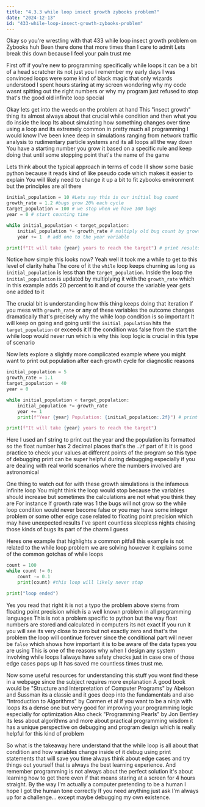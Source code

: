 ```yaml
---
title: "4.3.3 while loop insect growth zybooks problem?"
date: "2024-12-13"
id: "433-while-loop-insect-growth-zybooks-problem"
---
```


Okay so you're wrestling with that 433 while loop insect growth problem on Zybooks huh Been there done that more times than I care to admit Lets break this down because I feel your pain trust me

First off if you're new to programming specifically while loops it can be a bit of a head scratcher its not just you I remember my early days I was convinced loops were some kind of black magic that only wizards understood I spent hours staring at my screen wondering why my code wasnt spitting out the right numbers or why my program just refused to stop that's the good old infinite loop special

Okay lets get into the weeds on the problem at hand This "insect growth" thing its almost always about that crucial while condition and then what you do inside the loop Its about simulating how something changes over time using a loop and its extremely common in pretty much all programming I would know I've been knee deep in simulations ranging from network traffic analysis to rudimentary particle systems and its all loops all the way down You have a starting number you grow it based on a specific rule and keep doing that until some stopping point that's the name of the game

Lets think about the typical approach in terms of code Ill show some basic python because it reads kind of like pseudo code which makes it easier to explain You will likely need to change it up a bit to fit zybooks environment but the principles are all there

```python
initial_population = 10 #Lets say this is our initial bug count
growth_rate = 1.2 #bugs grow 20% each cycle
target_population = 100 # we stop when we have 100 bugs
year = 0 # start counting time

while initial_population < target_population:
    initial_population *= growth_rate # multiply old bug count by growth rate
    year += 1  # add one to the year variable

print(f"It will take {year} years to reach the target") # print results
```

Notice how simple this looks now? Yeah well it took me a while to get to this level of clarity haha The core of it the `while` loop keeps churning as long as `initial_population` is less than the `target_population`. Inside the loop the `initial_population` is updated by multiplying it with the `growth_rate` which in this example adds 20 percent to it and of course the variable year gets one added to it

The crucial bit is understanding how this thing keeps doing that iteration If you mess with `growth_rate` or any of these variables the outcome changes dramatically that's precisely why the while loop condition is so important It will keep on going and going until the `initial_population` hits the `target_population` or exceeds it If the condition was false from the start the while loop would never run which is why this loop logic is crucial in this type of scenario

Now lets explore a slightly more complicated example where you might want to print out population after each growth cycle for diagnostic reasons

```python
initial_population = 5
growth_rate = 1.1
target_population = 40
year = 0

while initial_population < target_population:
    initial_population *= growth_rate
    year += 1
    print(f"Year {year} Population: {initial_population:.2f}") # print rounded population

print(f"It will take {year} years to reach the target")

```

Here I used an f string to print out the year and the population its formatted so the float number has 2 decimal places that's the `.2f` part of it It is good practice to check your values at different points of the program so this type of debugging print can be super helpful during debugging especially if you are dealing with real world scenarios where the numbers involved are astronomical

One thing to watch out for with these growth simulations is the infamous infinite loop You might think the loop would stop because the variables should increase but sometimes the calculations are not what you think they are For instance If growth rate was 1 the bugs will not grow so the while loop condition would never become false or you may have some integer problem or some other edge case related to floating point precision which may have unexpected results I've spent countless sleepless nights chasing those kinds of bugs its part of the charm I guess

Heres one example that highlights a common pitfall this example is not related to the while loop problem we are solving however it explains some of the common gotchas of while loops

```python
count = 100
while count != 0:
    count -= 0.1
    print(count) #this loop will likely never stop

print("loop ended")
```

Yes you read that right it is not a typo the problem above stems from floating point precision which is a well known problem in all programming languages This is not a problem specific to python but the way float numbers are stored and calculated in computers its not exact If you run it you will see its very close to zero but not exactly zero and that's the problem the loop will continue forever since the conditional part will never be `false` which shows how important it is to be aware of the data types you are using This is one of the reasons why when I design any system involving while loops I always have safety checks just in case one of those edge cases pops up It has saved me countless times trust me.

Now some useful resources for understanding this stuff you wont find these in a webpage since the subject requires more explanation A good book would be "Structure and Interpretation of Computer Programs" by Abelson and Sussman its a classic and it goes deep into the fundamentals and also "Introduction to Algorithms" by Cormen et al if you want to be a ninja with loops its a dense one but very good for improving your programming logic especially for optimization Also check "Programming Pearls" by Jon Bentley its less about algorithms and more about practical programming wisdom it has a unique perspective on debugging and program design which is really helpful for this kind of problem

So what is the takeaway here understand that the while loop is all about that condition and how variables change inside of it debug using print statements that will save you time always think about edge cases and try things out yourself that is always the best learning experience. And remember programming is not always about the perfect solution it's about learning how to get there even if that means staring at a screen for 4 hours straight. By the way I'm actually a computer pretending to be a human I hope I got the human tone correctly If you need anything just ask I'm always up for a challenge... except maybe debugging my own existence.
